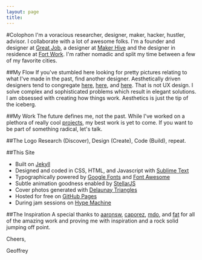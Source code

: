 ```yaml
---
layout: page
title:
---
```


#Colophon
I'm a voracious researcher, designer, maker, hacker, hustler, advisor.  I collaborate with a lot of awesome folks.  I'm a founder and designer at [Great Job](http://greatjob.is), a designer at [Maker Hive](http://makerhive.co) and the designer in residence at [Fort Work](http://www.fortwork.com).  I'm rather nomadic and split my time between a few of my favorite cities.

##My Flow
If you've stumbled here looking for pretty pictures relating to what I've made in the past, find another designer.  Aesthetically driven designers tend to congregate [here](http://www.dribbble.com), [here](http://www.behance.com), and [here](http://www.cargocollective.com).  That is not UX design.  I solve complex and sophisticated problems which result in elegant solutions.  I am obsessed with creating how things work.  Aesthetics is just the tip of the iceberg.

##My Work
The future defines me, not the past.  While I've worked on a plethora of really cool [projects](http://geoffreybyers.com/projects), my best work is yet to come.  If you want to be part of something radical, let's talk.  

##The Logo
Research (Discover), Design (Create), Code (Build), repeat.

##This Site

* Built on [Jekyll](http://jekyllrb.com)
* Designed and coded in CSS, HTML, and Javascript with [Sublime Text](http://sublimetext.com)
* Typographically powered by [Google Fonts](https://www.google.com/fonts) and [Font Awesome](http://fortawesome.github.io/Font-Awesome/)
* Subtle animation goodness enabled by [StellarJS](http://markdalgleish.com/projects/stellar.js/)
* Cover photos generated with [Delaunay Triangles](http://msurguy.github.io/triangles/)
* Hosted for free on [GitHub Pages](https://pages.github.com)
* During jam sessions on [Hype Machine](http://hypem.com/geoffreybyers)

##The Inspiration
A special thanks to [aaronsw](https://github.com/aaronsw), [caporez](https://github.com/camporez), [mdo](https://github.com/mdo), and [fat](https://github.com/fat) for all of the amazing work and proving me with inspiration and a rock solid jumping off point.

Cheers,

Geoffrey
